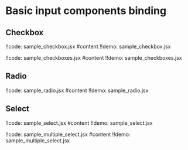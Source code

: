 # Basic input components binding

## Checkbox

!!code: sample_checkbox.jsx #content
!!demo: sample_checkbox.jsx

!!code: sample_checkboxes.jsx #content
!!demo: sample_checkboxes.jsx

## Radio

!!code: sample_radio.jsx #content
!!demo: sample_radio.jsx

## Select

!!code: sample_select.jsx #content
!!demo: sample_select.jsx



!!code: sample_multiple_select.jsx #content
!!demo: sample_multiple_select.jsx


